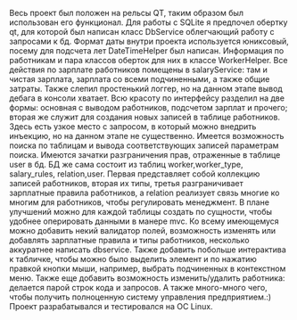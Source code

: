 Весь проект был положен на рельсы QT, таким образом был использован его функционал. Для работы с SQLite я предпочел обертку qt, для которой был написан класс DbService облегчающий работу с запросами к бд. Формат даты внутри проекта используется юниксовый, посему для подсчета лет DateTimeHelper был написан. Информация по работникам и пара классов оберток для них в классе WorkerHelper. Все действия по зарплате работников помещены в salaryService: там и чистая зарплата, зарплата со всеми подчиненными, а также общие затраты. Также слепил простенький логгер, но на данном этапе вывод дебага в консоли хватает.
Всю красоту по интерфейсу разделил на две формы: основная с выводом работников, подсчетом зарплат и прочего; вторая же служит для создания новых записей в таблице работников. Здесь есть узкое место с запросом, в который можно внедрить инъекцию, но на данном этапе не существенно. Имеется возможность поиска по таблицам и вывода соответствующих записей параметрам поиска. Имеются зачатки разграничения прав, отраженные в таблице user в бд. БД же сама состоит из таблиц worker,worker_type, salary_rules, relation,user. Первая представляет собой коллекцию записей работников, вторая их типы, третья разграничивает зарплатные правила работников, а relation реализует связь многие ко многим для работников, чтобы регулировать менеджмент.
В плане улучшений можно для каждой таблицы создать по сущности, чтобы удобнее оперировать данными в манере mvc. Ко всему имеющемуся можно добавить некий валидатор полей, возможность изменять или добавлять зарплатные правила и типы работников, несколько аккуратнее написать dbsеrvice. Также добавить побольше интерактива к табличке, чтобы можно было выделить элемент и по нажатию правкой кнопки мыши, например, выбрать подчиненных в контекстном меню. Также еще добавить возможность изменить/удалить работника: делается парой строк кода и запросов. А также много-много чего, чтобы получить полноценную систему управления предприятием.:) 
Проект разрабатывался и тестировался на ОС Linux.
